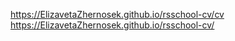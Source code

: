 https://ElizavetaZhernosek.github.io/rsschool-cv/cv
https://ElizavetaZhernosek.github.io/rsschool-cv/
